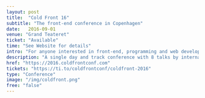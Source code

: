 ```yaml
---
layout: post
title:  "Cold Front 16"
subtitle: "The front-end conference in Copenhagen"
date:   2016-09-01
venue: "Grand Teateret"
ticket: "Available"
time: "See Website for details"
intro: "For anyone interested in front-end, programming and web development"
description: "A single day and track conference with 8 talks by internationally renowned speakers. Our focus is on the web, and where our beloved platform is headed. So sit tight, and get ready to be inspired."
href: "https://2016.coldfrontconf.com"
tickets: "https://ti.to/coldfrontconf/coldfront-2016"
type: "Conference"
image: "/img/coldfront.png"
free: "false"
---
```

<!-- fill in the URL of your event host page if you haven't enough information for a detail page, so the event link won't point on the detail page at all -->
